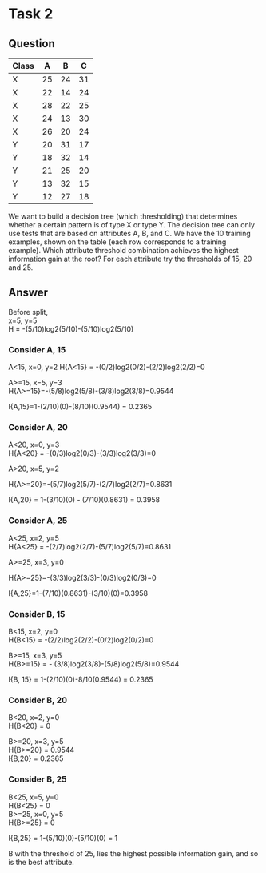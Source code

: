 # Task 2  
## Question

| Class | A  | B  | C  |
|-------|----|----|----|
| X     | 25 | 24 | 31 |
| X     | 22 | 14 | 24 |
| X     | 28 | 22 | 25 |
| X     | 24 | 13 | 30 |
| X     | 26 | 20 | 24 |
| Y     | 20 | 31 | 17 |
| Y     | 18 | 32 | 14 |
| Y     | 21 | 25 | 20 |
| Y     | 13 | 32 | 15 |
| Y     | 12 | 27 | 18 |

We want to build a decision tree (which thresholding) that determines whether a certain pattern is of type X or type Y. The decision tree can only use tests that are based on attributes A, B, and C. We have the 10 training examples, shown on the table (each row corresponds to a training example). Which attribute threshold combination achieves the highest information gain at the root? For each attribute try the thresholds of 15, 20 and 25.

## Answer  

Before split,  
x=5, y=5  
H = -(5/10)log2(5/10)-(5/10)log2(5/10)  

### Consider A, 15  
A<15, x=0, y=2
H{A<15} = -(0/2)log2(0/2)-(2/2)log2(2/2)=0

A>=15, x=5, y=3  
H{A>=15}=-(5/8)log2(5/8)-(3/8)log2(3/8)=0.9544  

I{A,15}=1-(2/10)(0)-(8/10)(0.9544) = 0.2365  

### Consider A, 20  
A<20, x=0, y=3  
H{A<20} = -(0/3)log2(0/3)-(3/3)log2(3/3)=0  

A>20, x=5, y=2  

H{A>=20}=-(5/7)log2(5/7)-(2/7)log2(2/7)=0.8631  

I{A,20} = 1-(3/10)(0) - (7/10)(0.8631) = 0.3958  

### Consider A, 25  
A<25, x=2, y=5  
H{A<25} = -(2/7)log2(2/7)-(5/7)log2(5/7)=0.8631  

A>=25, x=3, y=0  

H{A>=25}=-(3/3)log2(3/3)-(0/3)log2(0/3)=0  

I{A,25}=1-(7/10)(0.8631)-(3/10)(0)=0.3958  

### Consider B, 15  

B<15, x=2, y=0  
H{B<15} = -(2/2)log2(2/2)-(0/2)log2(0/2)=0  

B>=15, x=3, y=5  
H{B>=15} = - (3/8)log2(3/8)-(5/8)log2(5/8)=0.9544  

I{B, 15} = 1-(2/10)(0)-8/10(0.9544) = 0.2365  

### Consider B, 20  
B<20, x=2, y=0  
H{B<20} = 0  

B>=20, x=3, y=5  
H{B>=20} = 0.9544  
I{B,20} = 0.2365  

### Consider B, 25  
B<25, x=5, y=0  
H{B<25} = 0  
B>=25, x=0, y=5  
H{B>=25} = 0  

I{B,25} = 1-(5/10)(0)-(5/10)(0) = 1  

B with the threshold of 25, lies the highest possible information gain, and so is the best attribute.